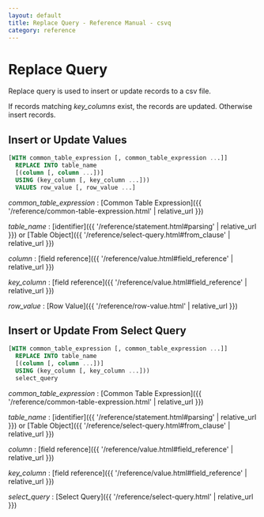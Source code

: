 ```yaml
---
layout: default
title: Replace Query - Reference Manual - csvq
category: reference
---
```


# Replace Query

Replace query is used to insert or update records to a csv file.

If records matching _key_columns_ exist, the records are updated. Otherwise insert records.

## Insert or Update Values

```sql
[WITH common_table_expression [, common_table_expression ...]]
  REPLACE INTO table_name
  [(column [, column ...])]
  USING (key_column [, key_column ...]))
  VALUES row_value [, row_value ...]
```

_common_table_expression_
: [Common Table Expression]({{ '/reference/common-table-expression.html' | relative_url }})

_table_name_
: [identifier]({{ '/reference/statement.html#parsing' | relative_url }}) or [Table Object]({{ '/reference/select-query.html#from_clause' | relative_url }})

_column_
: [field reference]({{ '/reference/value.html#field_reference' | relative_url }})

_key_column_
: [field reference]({{ '/reference/value.html#field_reference' | relative_url }})

_row_value_
: [Row Value]({{ '/reference/row-value.html' | relative_url }})

## Insert or Update From Select Query

```sql
[WITH common_table_expression [, common_table_expression ...]]
  REPLACE INTO table_name
  [(column [, column ...])]
  USING (key_column [, key_column ...]))
  select_query
```

_common_table_expression_
: [Common Table Expression]({{ '/reference/common-table-expression.html' | relative_url }})

_table_name_
: [identifier]({{ '/reference/statement.html#parsing' | relative_url }}) or [Table Object]({{ '/reference/select-query.html#from_clause' | relative_url }})

_column_
: [field reference]({{ '/reference/value.html#field_reference' | relative_url }})

_key_column_
: [field reference]({{ '/reference/value.html#field_reference' | relative_url }})

_select_query_
: [Select Query]({{ '/reference/select-query.html' | relative_url }})

